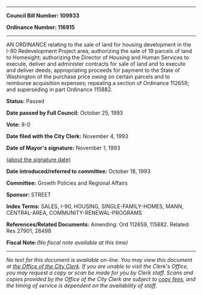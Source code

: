 

********

**Council Bill Number: 109933**
   
**Ordinance Number: 116915**
********

 AN ORDINANCE relating to the sale of land for housing development in the I-90 Redevelopment Project area; authorizing the sale of 19 parcels of land to Homesight; authorizing the Director of Housing and Human Services to execute, deliver and administer contracts for sale of land and to execute and deliver deeds; appropriating proceeds for payment to the State of Washington of the purchase price owing on certain parcels and to reimburse acquisition expenses; repealing a section of Ordinance 112659; and superseding in part Ordinance 115882.

**Status:** Passed
   
**Date passed by Full Council:** October 25, 1993
   
**Vote:** 8-0
   
**Date filed with the City Clerk:** November 4, 1993
   
**Date of Mayor's signature:** November 1, 1993
   
[(about the signature date)](/~public/approvaldate.htm)
   
   
   
**Date introduced/referred to committee:** October 18, 1993
   
**Committee:** Growth Policies and Regional Affairs
   
**Sponsor:** STREET
   
   
**Index Terms:** SALES, I-90, HOUSING, SINGLE-FAMILY-HOMES, MANN, CENTRAL-AREA, COMMUNITY-RENEWAL-PROGRAMS

**References/Related Documents:** Amending: Ord 112659, 115882. Related: Res 27901, 28498

**Fiscal Note:**_(No fiscal note available at this time)_
********

_No text for this document is available on-line. You may view this document at [the Office of the City Clerk](http://www.seattle.gov/leg/clerk/contactUs.htm). If you are unable to visit the Clerk's Office, you may request a copy or scan be made for you by Clerk staff. Scans and copies provided by the Office of the City Clerk are subject to [copy fees](http://clerk.seattle.gov/~public/clerkfees.htm), and the timing of service is dependent on the availability of staff._

